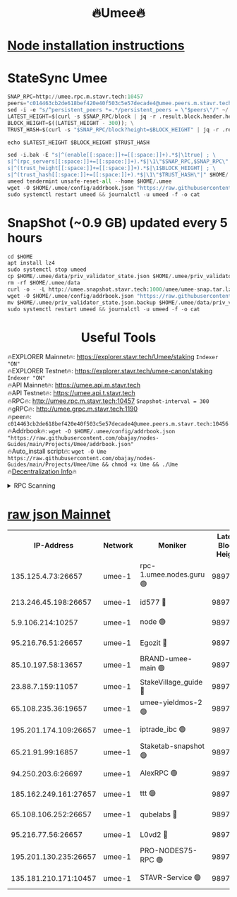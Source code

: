 <h1 align="center"> 🔥Umee🔥</h1>


[Node installation instructions](https://github.com/obajay/nodes-Guides/tree/main/Projects/Umee)
=
# StateSync Umee
```python
SNAP_RPC=http://umee.rpc.m.stavr.tech:10457
peers="c014463cb2de618bef420e40f503c5e57decade4@umee.peers.m.stavr.tech:10456"
sed -i -e "s/^persistent_peers *=.*/persistent_peers = \"$peers\"/" ~/.umee/config/config.toml
LATEST_HEIGHT=$(curl -s $SNAP_RPC/block | jq -r .result.block.header.height); \
BLOCK_HEIGHT=$((LATEST_HEIGHT - 300)); \
TRUST_HASH=$(curl -s "$SNAP_RPC/block?height=$BLOCK_HEIGHT" | jq -r .result.block_id.hash)

echo $LATEST_HEIGHT $BLOCK_HEIGHT $TRUST_HASH

sed -i.bak -E "s|^(enable[[:space:]]+=[[:space:]]+).*$|\1true| ; \
s|^(rpc_servers[[:space:]]+=[[:space:]]+).*$|\1\"$SNAP_RPC,$SNAP_RPC\"| ; \
s|^(trust_height[[:space:]]+=[[:space:]]+).*$|\1$BLOCK_HEIGHT| ; \
s|^(trust_hash[[:space:]]+=[[:space:]]+).*$|\1\"$TRUST_HASH\"|" $HOME/.umee/config/config.toml
umeed tendermint unsafe-reset-all --home $HOME/.umee
wget -O $HOME/.umee/config/addrbook.json "https://raw.githubusercontent.com/obajay/nodes-Guides/main/Projects/Umee/addrbook.json"
sudo systemctl restart umeed && journalctl -u umeed -f -o cat
```
# SnapShot (~0.9 GB) updated every 5 hours
```python
cd $HOME
apt install lz4
sudo systemctl stop umeed
cp $HOME/.umee/data/priv_validator_state.json $HOME/.umee/priv_validator_state.json.backup
rm -rf $HOME/.umee/data
curl -o - -L http://umee.snapshot.stavr.tech:1000/umee/umee-snap.tar.lz4 | lz4 -c -d - | tar -x -C $HOME/.umee --strip-components 2
wget -O $HOME/.umee/config/addrbook.json "https://raw.githubusercontent.com/obajay/nodes-Guides/main/Projects/Umee/addrbook.json"
mv $HOME/.umee/priv_validator_state.json.backup $HOME/.umee/data/priv_validator_state.json
sudo systemctl restart umeed && journalctl -u umeed -f -o cat
```
 <h1 align="center"> Useful Tools</h1>

🔥EXPLORER Mainnet🔥:      https://explorer.stavr.tech/Umee/staking             `Indexer "ON"` \
🔥EXPLORER Testnet🔥:        https://explorer.stavr.tech/umee-canon/staking      `Indexer "ON"` \
🔥API Mainnet🔥:                   https://umee.api.m.stavr.tech \
🔥API Testnet🔥:                     https://umee.api.t.stavr.tech \
🔥RPC🔥:                                   http://umee.rpc.m.stavr.tech:10457                     `Snapshot-interval = 300` \
🔥gRPC🔥:                              http://umee.grpc.m.stavr.tech:1190 \
🔥peer🔥:                     `c014463cb2de618bef420e40f503c5e57decade4@umee.peers.m.stavr.tech:10456` \
🔥Addrbook🔥:    ```wget -O $HOME/.umee/config/addrbook.json "https://raw.githubusercontent.com/obajay/nodes-Guides/main/Projects/Umee/addrbook.json"``` \
🔥Auto_install script🔥: ```wget -O Ume https://raw.githubusercontent.com/obajay/nodes-Guides/main/Projects/Umee/Ume && chmod +x Ume && ./Ume``` \
🔥[Decentralization Info](https://github.com/obajay/StateSync-snapshots/tree/main/Projects/Umee/Decentralization)🔥

<details>
<summary>RPC Scanning</summary>

<h2 align="center"> We scan nodes in real time every 4 hours. And we provide the final result of RPC endpoints.
We cannot influence the operation of these nodes in any way. </h2>


```python
If Voting Power is higher than 0 --> then the Node is a validator of the network and may be subject to attack and be a potential threat to the chain.
```
```python
We marked such validators with a red symbol
```

</details>

[raw json Mainnet](https://rpc-check.umeem.stavr.tech/umeem/rpc-umeem-result.json)
=



<table><tr><th>IP-Address</th><th>Network</th><th>Moniker</th><th>Latest Block Height</th><th>Earliest Block Height</th><th>Catching Up</th><th>Tx Index</th><th>Voting Power</th><th>Scan Time</th></tr><tr><td>135.125.4.73:26657</td><td>umee-1</td><td>rpc-1.umee.nodes.guru 🟢</td><td>9897430</td><td>5167386</td><td>False</td><td>on</td><td>0</td><td>2023-12-29T12:50:11.997125384UTC</td></tr><tr><td>213.246.45.198:26657</td><td>umee-1</td><td>id577 🔴</td><td>9897415</td><td>7100001</td><td>False</td><td>on</td><td>35108339</td><td>2023-12-29T12:48:40.678577071UTC</td></tr><tr><td>5.9.106.214:10257</td><td>umee-1</td><td>node 🟢</td><td>9897425</td><td>7942001</td><td>False</td><td>on</td><td>0</td><td>2023-12-29T12:49:38.907244944UTC</td></tr><tr><td>95.216.76.51:26657</td><td>umee-1</td><td>Egozit 🔴</td><td>9897430</td><td>8262001</td><td>False</td><td>off</td><td>38102408</td><td>2023-12-29T12:50:09.899918029UTC</td></tr><tr><td>85.10.197.58:13657</td><td>umee-1</td><td>BRAND-umee-main 🟢</td><td>9897418</td><td>8427832</td><td>False</td><td>on</td><td>0</td><td>2023-12-29T12:48:57.786242011UTC</td></tr><tr><td>23.88.7.159:11057</td><td>umee-1</td><td>StakeVillage_guide 🔴</td><td>9897424</td><td>9137726</td><td>False</td><td>on</td><td>1411094</td><td>2023-12-29T12:49:32.155456565UTC</td></tr><tr><td>65.108.235.36:19657</td><td>umee-1</td><td>umee-yieldmos-2 🟢</td><td>9897408</td><td>9575548</td><td>False</td><td>on</td><td>0</td><td>2023-12-29T12:47:57.304042196UTC</td></tr><tr><td>195.201.174.109:26657</td><td>umee-1</td><td>iptrade_ibc 🟢</td><td>9897420</td><td>9686001</td><td>False</td><td>on</td><td>0</td><td>2023-12-29T12:49:06.696973881UTC</td></tr><tr><td>65.21.91.99:16857</td><td>umee-1</td><td>Staketab-snapshot 🟢</td><td>9897420</td><td>9721001</td><td>False</td><td>off</td><td>0</td><td>2023-12-29T12:49:09.192919729UTC</td></tr><tr><td>94.250.203.6:26697</td><td>umee-1</td><td>AlexRPC 🟢</td><td>9897417</td><td>9722001</td><td>False</td><td>on</td><td>0</td><td>2023-12-29T12:48:51.360243866UTC</td></tr><tr><td>185.162.249.161:27657</td><td>umee-1</td><td>ttt 🟢</td><td>9897423</td><td>9733423</td><td>False</td><td>on</td><td>0</td><td>2023-12-29T12:49:27.812810917UTC</td></tr><tr><td>65.108.106.252:26657</td><td>umee-1</td><td>qubelabs 🔴</td><td>9897418</td><td>9761001</td><td>False</td><td>on</td><td>36583487</td><td>2023-12-29T12:48:58.233829415UTC</td></tr><tr><td>95.216.77.56:26657</td><td>umee-1</td><td>L0vd2 🔴</td><td>9897434</td><td>9797434</td><td>False</td><td>off</td><td>37240428</td><td>2023-12-29T12:50:29.221339021UTC</td></tr><tr><td>195.201.130.235:26657</td><td>umee-1</td><td>PRO-NODES75-RPC 🟢</td><td>9897424</td><td>9851444</td><td>False</td><td>on</td><td>0</td><td>2023-12-29T12:49:34.485750809UTC</td></tr><tr><td>135.181.210.171:10457</td><td>umee-1</td><td>STAVR-Service 🟢</td><td>9897432</td><td>9897001</td><td>False</td><td>on</td><td>0</td><td>2023-12-29T12:50:18.596303869UTC</td></tr></table>
